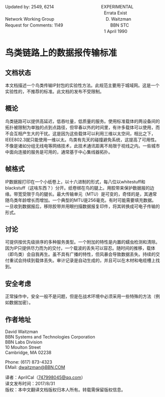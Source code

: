 Updated by: 2549, 6214　　　　　　　　　　　EXPERIMENTAL</br>
　　　　　　　　　　　　　　　　　　　　　　　Errata Exist</br>
Network Working Group　　　　　　　　　　　　D. Waitzman</br>
Request for Comments: 1149　　　　　　　　　　　BBN STC</br>
　　　　　　　　　　　　　　　　　　　　　　　1 April 1990
                      
# 鸟类链路上的数据报传输标准

## 文档状态

本文档描述一个鸟类传输IP封包的实验性方法。此规范主要用于城域网。这是一个实验性的，不推荐的标准。此文档的发布不受限制。
## 概论
鸟类链路可以提供高延迟，低吞吐量，低质量的服务。使用标准载体的两设备间的拓扑被限制为单独的点到点路径，但早春以外的时间里，有许多载体可以使用，而不会互相产生大的干扰。这是因为这些载体可以利用三维以太空间，相比之下，IEEE802.3就只能使用一维以太。鸟类有先天的碰撞避免系统，这提高了可用性。不像是诸如分组无线电等网络技术，此技术通讯距离不局限于视线之内。一些城市中面向连接的服务是可用的，通常基于中心集线器拓扑。

## 帧格式
IP数据报打印在一个小纸卷上，以十六进制的形式，每八位以whitestuff和blackstuff（这啥东西？）分开。纸卷绑在鸟的腿上。用胶带来保护数据报的边缘。带宽受限于鸟的腿长。最大传输单元（MTU）是可变的，奇怪的是，其通常随鸟类年龄增长而增加。一个典型的MTU是256毫克。有时可能需要填充数据。一旦收到数据报后，移除胶带并用眼扫描数据报复印件，将其转换成可电子传输的形式。
## 讨论
可提供按优先级排序的多种服务类型。一个附加的特性是内置的蠕虫检测和清除。因为IP只提供尽力而为的交付，一个载波的丢失可以容忍。随时间的推移，载体（即鸟类）会自我再生。虽不具有广播的特性，但风暴会导致数据丢失。持续的交付重试会持续到载体丢失。审计记录是自动生成的，并且可以在木材和电缆槽上找到。

## 安全考虑
正常操作中，安全一般不是问题，但是在战术环境中必须采用一些特殊的方法（例如数据加密）。  
## 作者地址
David Waitzman</br>
BBN Systems and Technologies Corporation</br>
BBN Labs Division</br>
10 Moulton Street</br>
Cambridge, MA 02238

Phone: (617) 873-4323</br>
EMail: dwaitzman@BBN.COM</br>

译者：AprilCal（747998045@qq.com）</br>
译文发布时间：2017/8/31</br>
版权：本中文翻译文档版权归本人所有。转载需保留版权信息。
